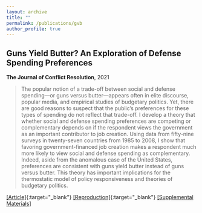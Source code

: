 ```yaml
---
layout: archive
title: ""
permalink: /publications/gvb
author_profile: true
---
```


## Guns Yield Butter? An Exploration of Defense Spending Preferences

**The Journal of Conflict Resolution**, 2021

> The popular notion of a trade-off between social and defense spending—or guns versus butter—appears often in elite discourse, popular media, and empirical studies of budgetary politics. Yet, there are good reasons to suspect that the public’s preferences for these types of spending do not reflect that trade-off. I develop a theory that whether social and defense spending preferences are competing or complementary depends on if the respondent views the government as an important contributor to job creation. Using data from fifty-nine surveys in twenty-seven countries from 1985 to 2008, I show that favoring government-financed job creation makes a respondent much more likely to view social and defense spending as complementary. Indeed, aside from the anomalous case of the United States, preferences are consistent with guns yield butter instead of guns versus butter. This theory has important implications for the thermostatic model of policy responsiveness and theories of budgetary politics.

[[Article]](https://doi.org/10.1177/0022002718785969){:target="_blank"} [[Reproduction]](https://doi.org/10.7910/DVN/I6DUQY){:target="_blank"} [[Supplemental Materials]](..//files/gvb-Appendix.pdf)
